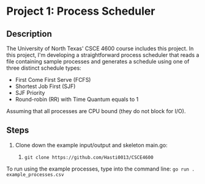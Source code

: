 # Project 1: Process Scheduler

## Description

The University of North Texas' CSCE 4600 course includes this project. In this project, I'm developing a straightforward process scheduler that reads a file containing sample processes and generates a schedule using one of three distinct schedule types:

- First Come First Serve (FCFS)
- Shortest Job First (SJF)
- SJF Priority
- Round-robin (RR) with Time Quantum equals to 1

Assuming that all processes are CPU bound (they do not block for I/O).
## Steps

1. Clone down the example input/output and skeleton main.go:

   1. `git clone https://github.com/Hasti0013/CSCE4600`

 To run using the example processes, type into the command line:
   `go run . example_processes.csv`
